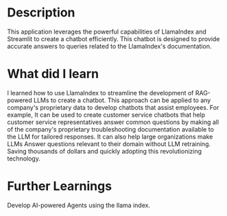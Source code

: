 # Description
This application leverages the powerful capabilities of LlamaIndex and Streamlit to create a chatbot efficiently. This chatbot is designed to provide accurate answers to queries related to the LlamaIndex's documentation.

# What did I learn 
I learned how to use LlamaIndex to streamline the development of RAG-powered LLMs to create a chatbot. This approach can 
be applied to any company's proprietary data to develop chatbots that assist employees. For example, It can be used to create 
customer service chatbots that help customer service representatives answer common questions by making all of the company's proprietary troubleshooting documentation available to the LLM for tailored responses. It can also help large organizations make LLMs Answer questions relevant to their domain without LLM retraining. Saving thousands of dollars and quickly adopting this revolutionizing technology.

# Further Learnings 
Develop AI-powered Agents using the llama index.
